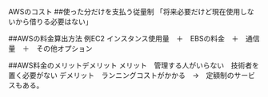AWSのコスト
##使った分だけを支払う従量制
「将来必要だけど現在使用しないから借りる必要はない」


##AWSの料金算出方法
例EC2
インスタンス使用量　＋　EBSの料金　＋　通信量　＋　その他オプション

##AWS料金のメリットデメリット
メリット　管理する人がいらない　技術者を置く必要がない
デメリット　ランニングコストがかかる　→　定額制のサービスもある。


